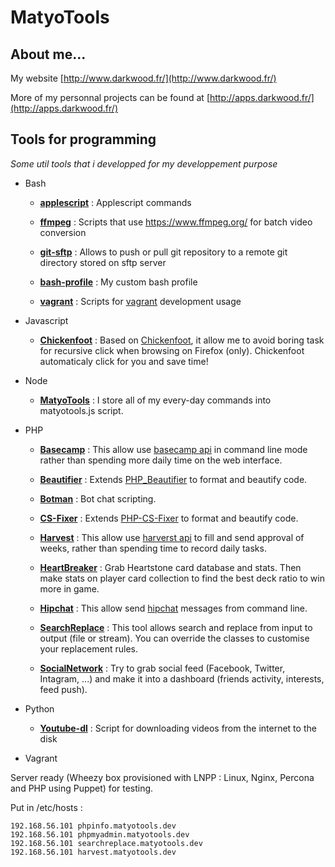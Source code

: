 MatyoTools
==========

About me...
-----------

My website [http://www.darkwood.fr/](http://www.darkwood.fr/)

More of my personnal projects can be found at [http://apps.darkwood.fr/](http://apps.darkwood.fr/)

Tools for programming
---------------------

*Some util tools that i developped for my developpement purpose*

* Bash

  - **[applescript](bash/applescript)** : Applescript commands
  
  - **[ffmpeg](bash/ffmpeg)** : Scripts that use https://www.ffmpeg.org/ for batch video conversion
  
  - **[git-sftp](bash/git-sftp)** : Allows to push or pull git repository to a remote git directory stored on sftp server
  
  - **[bash-profile](bash/profile)** : My custom bash profile
  
  - **[vagrant](bash/vagrant)** : Scripts for [vagrant](http://www.vagrantup.com/) development usage

* Javascript

  - **[Chickenfoot](js/Chickenfoot)** : Based on [Chickenfoot](http://groups.csail.mit.edu/uid/chickenfoot/), it allow me to avoid boring task for recursive click when browsing on Firefox (only). Chickenfoot automaticaly click for you and save time!

* Node

  - **[MatyoTools](node/MatyoTools)** : I store all of my every-day commands into matyotools.js script.

* PHP

  - **[Basecamp](php/Basecamp)** : This allow use  [basecamp api](http://developer.37signals.com/basecamp/) in command line mode rather than spending more daily time on the web interface.

  - **[Beautifier](php/Beautifier)** : Extends [PHP_Beautifier](http://pear.php.net/package/PHP_Beautifier/) to format and beautify code.

  - **[Botman](php/Botman)** : Bot chat scripting.
  
  - **[CS-Fixer](php/CS-Fixer)** : Extends [PHP-CS-Fixer](http://cs.sensiolabs.org/) to format and beautify code.

  - **[Harvest](php/Harvest)** : This allow use  [harverst api](http://www.getharvest.com/api) to fill and send approval of weeks, rather than spending time to record daily tasks.

  - **[HeartBreaker](php/HeartBreaker)** : Grab Heartstone card database and stats. Then make stats on player card collection to find the best deck ratio to win more in game.

  - **[Hipchat](php/Hipchat)** : This allow send [hipchat](https://www.hipchat.com) messages from command line.

  - **[SearchReplace](php/SearchReplace)** : This tool allows search and replace from input to output (file or stream). You can override the classes to customise your replacement rules.

  - **[SocialNetwork](php/SocialNetwork)** : Try to grab social feed (Facebook, Twitter, Intagram, ...) and make it into a dashboard (friends activity, interests, feed push).

* Python

  - **[Youtube-dl](python/youtube)** : Script for downloading videos from the internet to the disk

* Vagrant

Server ready (Wheezy box provisioned with LNPP : Linux, Nginx, Percona and PHP using Puppet) for testing.

Put in /etc/hosts :

```
192.168.56.101 phpinfo.matyotools.dev
192.168.56.101 phpmyadmin.matyotools.dev
192.168.56.101 searchreplace.matyotools.dev
192.168.56.101 harvest.matyotools.dev
```
